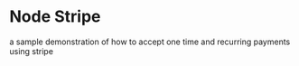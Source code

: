 # Node Stripe

a sample demonstration of how to accept one time and recurring payments using stripe
